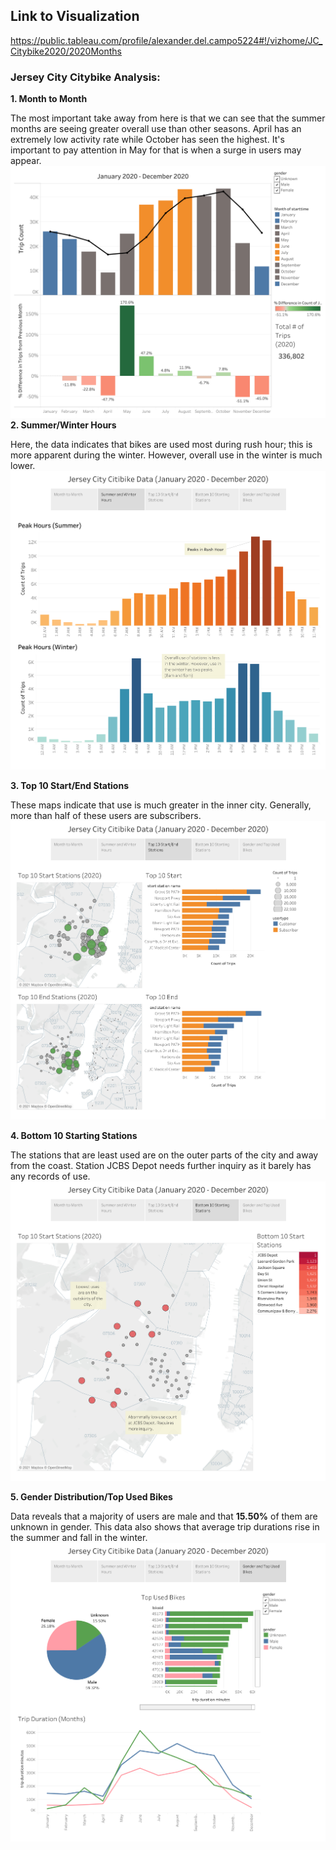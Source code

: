 ## Link to Visualization
https://public.tableau.com/profile/alexander.del.campo5224#!/vizhome/JC_Citybike2020/2020Months

### Jersey City Citybike Analysis:

**1. Month to Month**

The most important take away from here is that we can see that the summer months are seeing greater overall use than other seasons. April has an extremely low activity rate while October has seen the highest. It's important to pay attention in May for that is when a surge in users may appear.
![Month to Month](readme_images/MonthtoMonth.png)
**2. Summer/Winter Hours**

Here, the data indicates that bikes are used most during rush hour; this is more apparent during the winter. However, overall use in the winter is much lower.
![Summer/Winter](readme_images/summer_winter.png)

**3. Top 10 Start/End Stations**

These maps indicate that use is much greater in the inner city. Generally, more than half of these users are subscribers.
![Top10](readme_images/Top10.png)

**4. Bottom 10 Starting Stations**

The stations that are least used are on the outer parts of the city and away from the coast. Station JCBS Depot needs further inquiry as it barely has any records of use.
![Bottom10](readme_images/Bottom10.png)

**5. Gender Distribution/Top Used Bikes**

Data reveals that a majority of users are male and that **15.50%** of them are unknown in gender. This data also shows that average trip durations rise in the summer and fall in the winter.
![gender/bikes](readme_images/gender_bikes.png)
